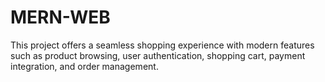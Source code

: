 # MERN-WEB
This project offers a seamless shopping experience with modern features such as product browsing, user authentication, shopping cart, payment integration, and order management.
